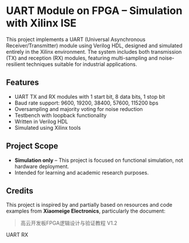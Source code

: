 # UART Module on FPGA – Simulation with Xilinx ISE

This project implements a UART (Universal Asynchronous Receiver/Transmitter) module using Verilog HDL, designed and simulated entirely in the Xilinx environment. The system includes both transmission (TX) and reception (RX) modules, featuring multi-sampling and noise-resilient techniques suitable for industrial applications.

## Features

- UART TX and RX modules with 1 start bit, 8 data bits, 1 stop bit
- Baud rate support: 9600, 19200, 38400, 57600, 115200 bps
- Oversampling and majority voting for noise reduction
- Testbench with loopback functionality
- Written in Verilog HDL
- Simulated using Xilinx tools

## Project Scope

- **Simulation only** – This project is focused on functional simulation, not hardware deployment.
- Intended for learning and academic research purposes.

## Credits

This project is inspired by and partially based on resources and code examples from **Xiaomeige Electronics**, particularly the document:

> 高云开发板FPGA逻辑设计与验证教程 V1.2

UART RX


